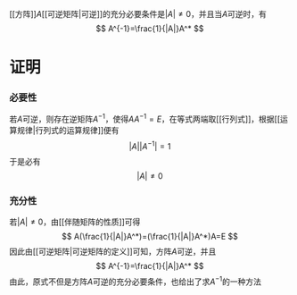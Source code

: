 [[方阵]]$A$[[可逆矩阵|可逆]]的充分必要条件是$|A|\ne0$，并且当$A$可逆时，有
$$
A^{-1}=\frac{1}{|A|}A^*
$$
# 证明
### 必要性
若$A$可逆，则存在逆矩阵$A^{-1}$，使得$AA^{-1}=E$，在等式两端取[[行列式]]，根据[[运算规律|行列式的运算规律]]便有
$$
|A||A^{-1}|=1
$$
于是必有
$$
|A|\ne0
$$
### 充分性
若$|A|\ne0$，由[[伴随矩阵的性质]]可得
$$
A(\frac{1}{|A|}A^*)=(\frac{1}{|A|}A^*)A=E
$$
因此由[[可逆矩阵|可逆矩阵的定义]]可知，方阵$A$可逆，并且
$$
A^{-1}=\frac{1}{|A|}A^*
$$
由此，原式不但是方阵$A$可逆的充分必要条件，也给出了求$A^{-1}$的一种方法